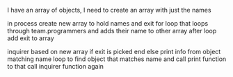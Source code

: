 I have an array of objects, I need to create an array with just the names

in process create new array to hold names and exit
for loop that loops through team.programmers and adds their name to other array
after loop add exit to array

inquirer based on new array
if exit is picked end
else print info from object matching name
loop to find object that matches name and call print function to that
call inquirer function again
